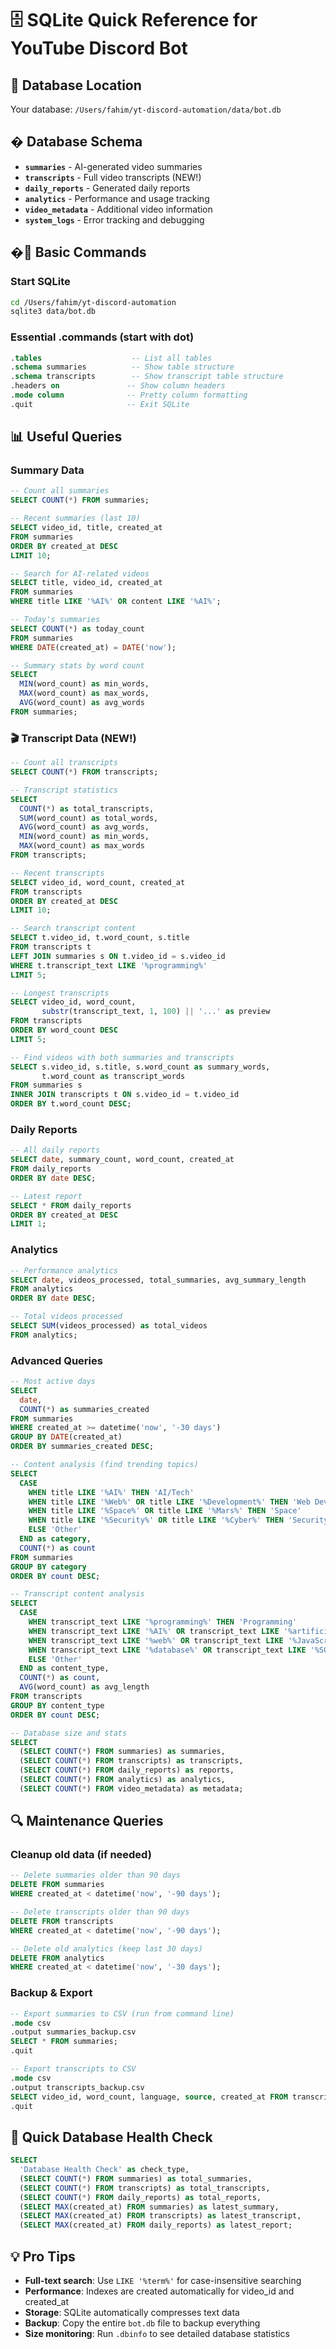 # 🗄️ SQLite Quick Reference for YouTube Discord Bot

## 📍 Database Location
Your database: `/Users/fahim/yt-discord-automation/data/bot.db`

## � Database Schema
- **`summaries`** - AI-generated video summaries
- **`transcripts`** - Full video transcripts (NEW!)
- **`daily_reports`** - Generated daily reports  
- **`analytics`** - Performance and usage tracking
- **`video_metadata`** - Additional video information
- **`system_logs`** - Error tracking and debugging

## �🔧 Basic Commands

### Start SQLite
```bash
cd /Users/fahim/yt-discord-automation
sqlite3 data/bot.db
```

### Essential .commands (start with dot)
```sql
.tables                    -- List all tables
.schema summaries          -- Show table structure
.schema transcripts        -- Show transcript table structure  
.headers on               -- Show column headers
.mode column              -- Pretty column formatting
.quit                     -- Exit SQLite
```

## 📊 Useful Queries

### Summary Data
```sql
-- Count all summaries
SELECT COUNT(*) FROM summaries;

-- Recent summaries (last 10)
SELECT video_id, title, created_at 
FROM summaries 
ORDER BY created_at DESC 
LIMIT 10;

-- Search for AI-related videos
SELECT title, video_id, created_at
FROM summaries 
WHERE title LIKE '%AI%' OR content LIKE '%AI%';

-- Today's summaries
SELECT COUNT(*) as today_count
FROM summaries 
WHERE DATE(created_at) = DATE('now');

-- Summary stats by word count
SELECT 
  MIN(word_count) as min_words,
  MAX(word_count) as max_words,
  AVG(word_count) as avg_words
FROM summaries;
```

### 🎬 Transcript Data (NEW!)
```sql
-- Count all transcripts
SELECT COUNT(*) FROM transcripts;

-- Transcript statistics
SELECT 
  COUNT(*) as total_transcripts,
  SUM(word_count) as total_words,
  AVG(word_count) as avg_words,
  MIN(word_count) as min_words,
  MAX(word_count) as max_words
FROM transcripts;

-- Recent transcripts
SELECT video_id, word_count, created_at
FROM transcripts 
ORDER BY created_at DESC 
LIMIT 10;

-- Search transcript content
SELECT t.video_id, t.word_count, s.title
FROM transcripts t
LEFT JOIN summaries s ON t.video_id = s.video_id
WHERE t.transcript_text LIKE '%programming%'
LIMIT 5;

-- Longest transcripts
SELECT video_id, word_count, 
       substr(transcript_text, 1, 100) || '...' as preview
FROM transcripts 
ORDER BY word_count DESC 
LIMIT 5;

-- Find videos with both summaries and transcripts
SELECT s.video_id, s.title, s.word_count as summary_words, 
       t.word_count as transcript_words
FROM summaries s
INNER JOIN transcripts t ON s.video_id = t.video_id
ORDER BY t.word_count DESC;
```

### Daily Reports
```sql
-- All daily reports
SELECT date, summary_count, word_count, created_at
FROM daily_reports
ORDER BY date DESC;

-- Latest report
SELECT * FROM daily_reports 
ORDER BY created_at DESC 
LIMIT 1;
```

### Analytics
```sql
-- Performance analytics
SELECT date, videos_processed, total_summaries, avg_summary_length
FROM analytics
ORDER BY date DESC;

-- Total videos processed
SELECT SUM(videos_processed) as total_videos
FROM analytics;
```

### Advanced Queries
```sql
-- Most active days
SELECT 
  date,
  COUNT(*) as summaries_created
FROM summaries
WHERE created_at >= datetime('now', '-30 days')
GROUP BY DATE(created_at)
ORDER BY summaries_created DESC;

-- Content analysis (find trending topics)
SELECT 
  CASE 
    WHEN title LIKE '%AI%' THEN 'AI/Tech'
    WHEN title LIKE '%Web%' OR title LIKE '%Development%' THEN 'Web Dev'
    WHEN title LIKE '%Space%' OR title LIKE '%Mars%' THEN 'Space'
    WHEN title LIKE '%Security%' OR title LIKE '%Cyber%' THEN 'Security'
    ELSE 'Other'
  END as category,
  COUNT(*) as count
FROM summaries
GROUP BY category
ORDER BY count DESC;

-- Transcript content analysis
SELECT 
  CASE 
    WHEN transcript_text LIKE '%programming%' THEN 'Programming'
    WHEN transcript_text LIKE '%AI%' OR transcript_text LIKE '%artificial intelligence%' THEN 'AI'
    WHEN transcript_text LIKE '%web%' OR transcript_text LIKE '%JavaScript%' THEN 'Web Dev'
    WHEN transcript_text LIKE '%database%' OR transcript_text LIKE '%SQL%' THEN 'Database'
    ELSE 'Other'
  END as content_type,
  COUNT(*) as count,
  AVG(word_count) as avg_length
FROM transcripts
GROUP BY content_type
ORDER BY count DESC;

-- Database size and stats
SELECT 
  (SELECT COUNT(*) FROM summaries) as summaries,
  (SELECT COUNT(*) FROM transcripts) as transcripts,
  (SELECT COUNT(*) FROM daily_reports) as reports,
  (SELECT COUNT(*) FROM analytics) as analytics,
  (SELECT COUNT(*) FROM video_metadata) as metadata;
```

## 🔍 Maintenance Queries

### Cleanup old data (if needed)
```sql
-- Delete summaries older than 90 days
DELETE FROM summaries 
WHERE created_at < datetime('now', '-90 days');

-- Delete transcripts older than 90 days
DELETE FROM transcripts 
WHERE created_at < datetime('now', '-90 days');

-- Delete old analytics (keep last 30 days)
DELETE FROM analytics 
WHERE created_at < datetime('now', '-30 days');
```

### Backup & Export
```sql
-- Export summaries to CSV (run from command line)
.mode csv
.output summaries_backup.csv
SELECT * FROM summaries;
.quit

-- Export transcripts to CSV
.mode csv
.output transcripts_backup.csv
SELECT video_id, word_count, language, source, created_at FROM transcripts;
.quit
```

## 🚀 Quick Database Health Check
```sql
SELECT 
  'Database Health Check' as check_type,
  (SELECT COUNT(*) FROM summaries) as total_summaries,
  (SELECT COUNT(*) FROM transcripts) as total_transcripts,
  (SELECT COUNT(*) FROM daily_reports) as total_reports,
  (SELECT MAX(created_at) FROM summaries) as latest_summary,
  (SELECT MAX(created_at) FROM transcripts) as latest_transcript,
  (SELECT MAX(created_at) FROM daily_reports) as latest_report;
```

## 💡 Pro Tips
- **Full-text search**: Use `LIKE '%term%'` for case-insensitive searching
- **Performance**: Indexes are created automatically for video_id and created_at
- **Storage**: SQLite automatically compresses text data
- **Backup**: Copy the entire `bot.db` file to backup everything
- **Size monitoring**: Run `.dbinfo` to see detailed database statistics